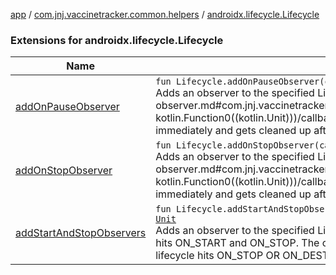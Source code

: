 [app](../../index.md) / [com.jnj.vaccinetracker.common.helpers](../index.md) / [androidx.lifecycle.Lifecycle](./index.md)

### Extensions for androidx.lifecycle.Lifecycle

| Name | Summary |
|---|---|
| [addOnPauseObserver](add-on-pause-observer.md) | `fun Lifecycle.addOnPauseObserver(callback: () -> `[`Unit`](https://kotlinlang.org/api/latest/jvm/stdlib/kotlin/-unit/index.html)`): `[`Unit`](https://kotlinlang.org/api/latest/jvm/stdlib/kotlin/-unit/index.html)<br>Adds an observer to the specified Lifecycle, which will trigger the provided [callback](add-on-pause-observer.md#com.jnj.vaccinetracker.common.helpers$addOnPauseObserver(androidx.lifecycle.Lifecycle, kotlin.Function0((kotlin.Unit)))/callback) when the lifecycle hits ON_PAUSE. The observer is registered immediately and gets cleaned up after the lifecycle hits ON_PAUSE, so it will only be called once. |
| [addOnStopObserver](add-on-stop-observer.md) | `fun Lifecycle.addOnStopObserver(callback: () -> `[`Unit`](https://kotlinlang.org/api/latest/jvm/stdlib/kotlin/-unit/index.html)`): `[`Unit`](https://kotlinlang.org/api/latest/jvm/stdlib/kotlin/-unit/index.html)<br>Adds an observer to the specified Lifecycle, which will trigger the provided [callback](add-on-stop-observer.md#com.jnj.vaccinetracker.common.helpers$addOnStopObserver(androidx.lifecycle.Lifecycle, kotlin.Function0((kotlin.Unit)))/callback) when the lifecycle hits ON_STOP. The observer is registered immediately and gets cleaned up after the lifecycle hits ON_STOP, so it will only be called once. |
| [addStartAndStopObservers](add-start-and-stop-observers.md) | `fun Lifecycle.addStartAndStopObservers(onStartCallback: () -> `[`Unit`](https://kotlinlang.org/api/latest/jvm/stdlib/kotlin/-unit/index.html)`, onStopCallback: () -> `[`Unit`](https://kotlinlang.org/api/latest/jvm/stdlib/kotlin/-unit/index.html)`): `[`Unit`](https://kotlinlang.org/api/latest/jvm/stdlib/kotlin/-unit/index.html)<br>Adds an observer to the specified Lifecycle, which will trigger the provided [callback](#) when the lifecycle hits ON_START and ON_STOP. The observer is registered immediately and gets cleaned up after the lifecycle hits ON_STOP OR ON_DESTROY, this means the callbacks can be called only once |
